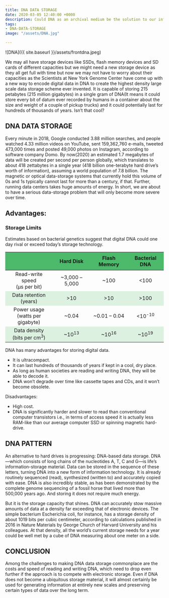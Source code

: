 ```yaml
---
title: DNA DATA STORAGE
date: 2020-03-05 12:40:00 +0000
description: Could DNA as an archival medium be the solution to our information overload?
tags:
- DNA-DATA-STORAGE
image: "/assets/DNA.jpg"

---
```

![DNA]({{ site.baseurl }}/assets/frontdna.jpeg)

We may all have storage devices like SSDs, flash memory devices and SD cards of different capacities
but we might need a new storage device as they all get full with time but now we may not have to worry about their capacities as the Scientists at New York Genome Center have come up with a new way to encode digital data in DNA to create the highest density large scale data storage scheme ever invented. 
It is capable of storing 215 petabytes (215 million gigabytes) in a single gram of DNA(It means it could store every bit of datum ever recorded by humans in a container about the size and weight of a couple of pickup trucks) and it could potentially last for hundreds of thousands of years. 
Isn’t that cool?

## DNA DATA STORAGE
Every minute in 2018, Google conducted 3.88 million searches, and people watched 4.33 million videos on YouTube, sent 159,362,760 e-mails, tweeted 473,000 times and posted 49,000 photos on Instagram, according to software company Domo. 
By now(2020) an estimated 1.7 megabytes of data will be created per second per person globally, which translates to about 418 zettabytes in a single year (418 billion one-terabyte hard drive’s worth of information), assuming a world population of 7.8 billion. 
The magnetic or optical data-storage systems that currently hold this volume of 0s and 1s typically cannot last for more than a century, if that. 
Further, running data centers takes huge amounts of energy. In short, we are about to have a serious data-storage problem that will only become more severe over time.

<h2><strong>Advantages:</strong></h2>
<h3>Storage Limits</h3>
<p>Estimates based on bacterial genetics suggest that digital DNA could one day rival or exceed today&#8217;s storage technology.</p>
<table width="100%" style="table-layout:fixed;">
<thead>
<tr>
<th style="padding:8px;background-color:#4CB96B;"></th>
<th style="padding:8px;background-color:#4CB96B;">Hard Disk</th>
<th style="padding:8px;background-color:#4CB96B;">Flash Memory</th>
<th style="padding:8px;background-color:#4CB96B;">Bacterial DNA</th>
</tr>
</thead>
<tbody>
<tr style="text-align:center;">
<td>Read-write speed<br />(µs per bit)</td>
<td>~3,000 &#8211; 5,000</td>
<td>~100</td>
<td><100</td>
</tr>
<tr style="text-align:center;">
<td style="background-color:rgba(173,223,182,0.4);">Data retention<br />(years)</td>
<td style="background-color:rgba(173,223,182,0.4);">>10</td>
<td style="background-color:rgba(173,223,182,0.4);">>10</td>
<td style="background-color:rgba(173,223,182,0.4);">>100</td>
</tr>
<tr style="text-align:center;">
<td>Power usage<br />(watts per gigabyte)</td>
<td>~0.04</td>
<td>~0.01 &#8211; 0.04</td>
<td><10<sup>-10</sup></td>
</tr>
<tr style="text-align:center;">
<td style="background-color:rgba(173,223,182,0.4);">Data density<br />(bits per cm<sup>3</sup>)</td>
<td style="background-color:rgba(173,223,182,0.4);">~10<sup>13</sup></td>
<td style="background-color:rgba(173,223,182,0.4);">~10<sup>16</sup></td>
<td style="background-color:rgba(173,223,182,0.4);">~10<sup>19</sup></td>
</tr>
</tbody>
</table>
<p>DNA has many advantages for storing digital data.</p>
<ul>
<li>It is ultracompact.</li>
<li>It can last hundreds of thousands of years if kept in a cool, dry place.</li>
<li>As long as human societies are reading and writing DNA, they will be able to decode it.</li>
<li>DNA won’t degrade over time like cassette tapes and CDs, and it won’t become obsolete.</li>
</ul>
<h4<strong>Disadvantages:</strong></h4>
<ul>
<li>High cost.</li>
<li>DNA is significantly harder and slower to read than conventional computer transistors i.e., in terms of access speed it is actually less RAM-like than our average computer SSD or spinning magnetic hard-drive.</li>
</ul>

## DNA PATTERN
An alternative to hard drives is progressing: DNA-based data storage. DNA—which consists of long chains of the nucleotides A, T, C and G—is life’s information-storage material. Data can be stored in the sequence of these letters, turning DNA into a new form of information technology. It is already routinely sequenced (read), synthesized (written to) and accurately copied with ease. DNA is also incredibly stable, as has been demonstrated by the complete genome sequencing of a fossil horse that lived more than 500,000 years ago. And storing it does not require much energy.

But it is the storage capacity that shines. DNA can accurately stow massive amounts of data at a density far exceeding that of electronic devices. The simple bacterium Escherichia coli, for instance, has a storage density of about 1019 bits per cubic centimeter, according to calculations published in 2016 in Nature Materials by George Church of Harvard University and his colleagues. At that density, all the world’s current storage needs for a year could be well met by a cube of DNA measuring about one meter on a side.

## CONCLUSION 
Among the challenges to making DNA data storage commonplace are the costs and speed of reading and writing DNA, which need to drop even further if the approach is to compete with electronic storage. Even if DNA does not become a ubiquitous storage material, it will almost certainly be used for generating information at entirely new scales and preserving certain types of data over the long term.
